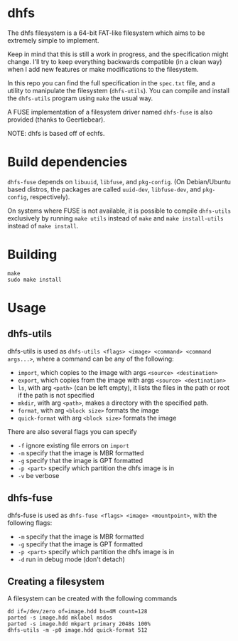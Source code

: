 # dhfs

The dhfs filesystem is a 64-bit FAT-like filesystem which aims to be extremely
simple to implement.

Keep in mind that this is still a work in progress, and the specification might change.
I'll try to keep everything backwards compatible (in a clean way)
when I add new features or make modifications to the filesystem.

In this repo you can find the full specification in the `spec.txt` file,
and a utility to manipulate the filesystem (`dhfs-utils`).
You can compile and install the `dhfs-utils` program using `make` the usual way.

A FUSE implementation of a filesystem driver named `dhfs-fuse` is also provided (thanks to Geertiebear).

NOTE: dhfs is based off of echfs.

# Build dependencies

`dhfs-fuse` depends on `libuuid`, `libfuse`, and `pkg-config`. (On Debian/Ubuntu based distros,
the packages are called `uuid-dev`, `libfuse-dev`, and `pkg-config`, respectively).

On systems where FUSE is not available, it is possible to compile `dhfs-utils`
exclusively by running `make utils` instead of `make` and `make install-utils`
instead of `make install`.

# Building

```
make
sudo make install
```

# Usage

## dhfs-utils

dhfs-utils is used as ``dhfs-utils <flags> <image> <command> <command args...>``, where
a command can be any of the following:

* ``import``, which copies to the image with args ``<source> <destination>``
* ``export``, which copies from the image  with args ``<source> <destination>``
* ``ls``, with arg ``<path>`` (can be left empty), it lists the files in the path or
 root if the path is not specified
* ``mkdir``, with arg ``<path>``, makes a directory with the specified path.
* ``format``, with arg ``<block size>`` formats the image
* ``quick-format`` with arg ``<block size>`` formats the image

There are also several flags you can specify

* ``-f`` ignore existing file errors on ``import``
* ``-m`` specify that the image is MBR formatted
* ``-g`` specify that the image is GPT formatted
* ``-p <part>`` specify which partition the dhfs image is in
* ``-v`` be verbose

## dhfs-fuse

dhfs-fuse is used as ``dhfs-fuse <flags> <image> <mountpoint>``, with the following flags:

* ``-m`` specify that the image is MBR formatted
* ``-g`` specify that the image is GPT formatted
* ``-p <part>`` specify which partition the dhfs image is in
* ``-d`` run in debug mode (don't detach)

## Creating a filesystem

A filesystem can be created with the following commands
```
dd if=/dev/zero of=image.hdd bs=4M count=128
parted -s image.hdd mklabel msdos
parted -s image.hdd mkpart primary 2048s 100%
dhfs-utils -m -p0 image.hdd quick-format 512
```
